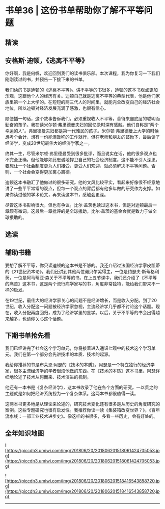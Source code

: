 # 书单36 | 这份书单帮助你了解不平等问题

## 精读

## 安格斯·迪顿，《逃离不平等》

你好啊，我是何帆，欢迎回到我们的读书俱乐部。本次课程，我为你复习一下我们刚刚读过的书，并预告一下接下来的书单。

我们读的书是迪顿的《逃离不平等》。讲不平等的书很多，迪顿的这本书观点更加乐观，这跟他个人的经历有关。迪顿自己就是逃离不平等的典型代表，他是他们家族里第一个上大学的。在短短的两三代人的时间里，就能完全改变自己的经济社会地位，所以迪顿对经济发展充满了感激，也很有信心。

顺便插一句话，这个故事告诉我们，必须重视收入不平等，善待来自底层的聪明而勤奋的孩子。我在读米尔顿·弗里德曼夫妇的回忆录时深有感触。他们自称是“两个幸运的人”。弗里德曼夫妇都是第一代难民的孩子。米尔顿·弗里德曼上大学的时候想考个会计，想有一份能混饭吃的工作就行，但在老师和朋友的鼓励下，最后读了经济学，变成20世纪最伟大的经济学家之一。

终其一生，尽管米尔顿·弗里德曼受到很多批评，而且说实在话，他的很多观点也不完全正确，但他能够如此忠诚地捍卫自己的社会经济制度，这不能不引人深思。要想让一个社会制度更为人们接受，更受人们欢迎，就必须解决不平等问题。否则，一个社会会变得更加离心离德。

迪顿这本书融汇了他做过的很多研究。他的文风比较平实，看起来好像很不经意地讲了一些平平常常的观点，但每一个观点的背后都有他多年做的研究作为支撑。如果你读过他的学术论文，再来读这本书，感触会更深。

尽管这本书影响很大，但也有争议。比尔·盖茨也读过这本书，但是对迪顿最后一章颇有微词。这最后一章批评的是全球援助，比尔·盖茨的基金会就是致力于做全球援助的。

## 选读

## 辅助书籍

要想了解不平等，你只读迪顿的这本书是不够的。我还介绍过法国经济学家皮凯蒂的《21世纪资本论》。我们还讲到其他两位诺贝尔奖得主，一位是约瑟夫·斯蒂格利茨，一位是阿马蒂亚·森关于不平等的书。在上五节课中，我们还介绍了《不平等的痛苦》这本书，这是两个流行病学家写的书，角度非常独特，能给我们带来不一样的启发。

在19世纪，最伟大的经济学家关心的问题不是经济增长，而是收入分配。到了20世纪，收入分配这一问题被经济学家忽视，主流经济学几乎都不讨论这个话题。现在，收入分配再度回归，成为了经济学里的显学。以后，关于不平等的书会出得越来越多，也请你关心这个话题。

## 下期书单抢先看

我们已经讲完了社会这个学习单元，你将接着进入通识七观中的技术这个学习单元。我们在第一个部分会先讲技术的本质、技术的起源。

我给你推荐的书是布莱恩·阿瑟的《技术的本质》。阿瑟是一个特立独行的经济学家，很多主流经济学的学者很烦他做的东西。在《技术的本质》这本书里，阿瑟详细地论述了技术从何而来、技术演进的机制。

他还有一本书是《复杂经济学》，这本书收录了他在各个方面的研究。一以贯之的主题就是如何把经济系统视为一个复杂体系。这两本书都很值得一读。

这两本书更多地是从理论来论述的，研究技术变化还有很多是从历史的角度研究的案例。这些专题研究也很有启发性。我推荐你读一读《集装箱改变世界？》，《百年流水线：一部工业技术进步史》。像这样的书很多，多看一些历史，会有好处的。

## 全年知识地图

![https://piccdn3.umiwi.com/img/201806/20/201806201518061424705053.jpg](https://piccdn3.umiwi.com/img/201806/20/201806201518061424705053.jpg)

![https://piccdn3.umiwi.com/img/201806/20/201806201518416543858720.jpg](https://piccdn3.umiwi.com/img/201806/20/201806201518416543858720.jpg)

---
